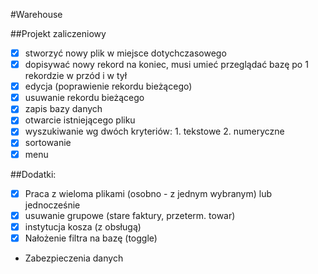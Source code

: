 #Warehouse

##Projekt zaliczeniowy

* [x] stworzyć nowy plik w miejsce dotychczasowego
* [x] dopisywać nowy rekord na koniec, musi umieć przeglądać bazę po 1 rekordzie w przód i w tył
* [x] edycja (poprawienie rekordu bieżącego)
* [x] usuwanie rekordu bieżącego
* [x] zapis bazy danych
* [x] otwarcie istniejącego pliku
* [x] wyszukiwanie wg dwóch kryteriów:
		1. tekstowe
		2. numeryczne
* [x] sortowanie
* [x] menu

##Dodatki:

* [x] Praca z wieloma plikami (osobno - z jednym wybranym) lub jednocześnie
* [x] usuwanie grupowe (stare faktury, przeterm. towar)
* [x] instytucja kosza (z obsługą)
* [x] Nałożenie filtra na bazę (toggle)
* Zabezpieczenia danych